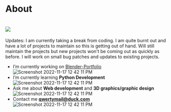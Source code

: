 # About
<h1 alight="center">
<div class="half-half-image-text">
<div class="container" >
<div class="row">
<img src="https://github.com/QwertyIsCoding/QwertyIsCoding/blob/main/somalinga.gif?raw=true">
 </h1>
Updates:
 I am currently taking a break from coding. I am quite burnt out and have a lot of projects to maintain so this is getting out of hand. Will still maintain the projects but new projects won't be coming out as quickly as before. I will work on small bug patches and updates to existing projects. 
 
 
- I’m currently working on [Blender-Portfolio](https://github.com/QwertyIsCoding/Blender-Portfolio)
![Screenshot 2022-11-17 12 42 11 PM](https://user-images.githubusercontent.com/77963043/202519109-b174fe9f-4c4a-4c69-a191-5563953bb574.png)
- I’m currently learning **Python Development**
![Screenshot 2022-11-17 12 42 11 PM](https://user-images.githubusercontent.com/77963043/202519109-b174fe9f-4c4a-4c69-a191-5563953bb574.png)
- Ask me about **Web development** and **3D graphics/graphic design**
![Screenshot 2022-11-17 12 42 11 PM](https://user-images.githubusercontent.com/77963043/202519109-b174fe9f-4c4a-4c69-a191-5563953bb574.png)
- Contact me **qwertymail@duck.com**
![Screenshot 2022-11-17 12 42 11 PM](https://user-images.githubusercontent.com/77963043/202519109-b174fe9f-4c4a-4c69-a191-5563953bb574.png)
